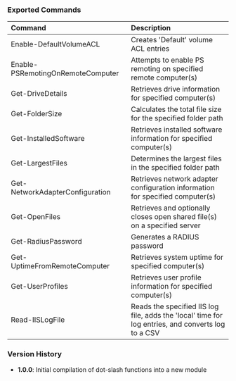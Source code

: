 ### Exported Commands
| Command                       	| Description                                                                                           |
| :-------------------------------- | :---------------------------------------------------------------------------------------------------- |
| Enable-DefaultVolumeACL           | Creates 'Default' volume ACL entries                                                                  |
| Enable-PSRemotingOnRemoteComputer | Attempts to enable PS remoting on specified remote computer(s)                                        |
| Get-DriveDetails                  | Retrieves drive information for specified computer(s)                                                 |
| Get-FolderSize                    | Calculates the total file size for the specified folder path                                          |
| Get-InstalledSoftware             | Retrieves installed software information for specified computer(s)                                    |
| Get-LargestFiles                  | Determines the largest files in the specified folder path                                             |
| Get-NetworkAdapterConfiguration   | Retrieves network adapter configuration information for specified computer(s)                         |
| Get-OpenFiles                     | Retrieves and optionally closes open shared file(s) on a specified server                             |
| Get-RadiusPassword                | Generates a RADIUS password                                                                           |
| Get-UptimeFromRemoteComputer      | Retrieves system uptime for specified computer(s)                                                     |
| Get-UserProfiles                  | Retrieves user profile information for specified computer(s)                                          |
| Read-IISLogFile                   | Reads the specified IIS log file, adds the 'local' time for log entries, and converts log to a CSV    |

### Version History
- **1.0.0**: Initial compilation of dot-slash functions into a new module